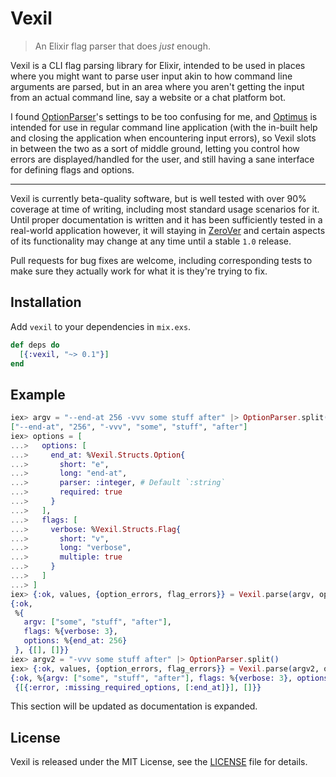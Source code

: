 # Vexil

> An Elixir flag parser that does _just_ enough.

Vexil is a CLI flag parsing library for Elixir, intended to be used in places
where you might want to parse user input akin to how command line arguments are
parsed, but in an area where you aren't getting the input from an actual command
line, say a website or a chat platform bot.

I found [OptionParser](https://hexdocs.pm/elixir/1.12/OptionParser.html)'s
settings to be too confusing for me, and
[Optimus](https://github.com/funbox/optimus) is intended for use in regular
command line application (with the in-built help and closing the application
when encountering input errors), so Vexil slots in between the two as a sort of
middle ground, letting you control how errors are displayed/handled for the
user, and still having a sane interface for defining flags and options.

---

Vexil is currently beta-quality software, but is well tested with over 90%
coverage at time of writing, including most standard usage scenarios for it.
Until proper documentation is written and it has been sufficiently tested in a
real-world application however, it will staying in [ZeroVer](https://0ver.org/)
and certain aspects of its functionality may change at any time until a stable
`1.0` release.

Pull requests for bug fixes are welcome, including corresponding tests to make
sure they actually work for what it is they're trying to fix.

## Installation

Add `vexil` to your dependencies in `mix.exs`.

```elixir
def deps do
  [{:vexil, "~> 0.1"}]
end
```

## Example

```elixir
iex> argv = "--end-at 256 -vvv some stuff after" |> OptionParser.split()
["--end-at", "256", "-vvv", "some", "stuff", "after"]
iex> options = [
...>   options: [
...>     end_at: %Vexil.Structs.Option{
...>       short: "e",
...>       long: "end-at",
...>       parser: :integer, # Default `:string`
...>       required: true
...>     }
...>   ],
...>   flags: [
...>     verbose: %Vexil.Structs.Flag{
...>       short: "v",
...>       long: "verbose",
...>       multiple: true
...>     }
...>   ]
...> ]
iex> {:ok, values, {option_errors, flag_errors}} = Vexil.parse(argv, options)
{:ok,
 %{
   argv: ["some", "stuff", "after"],
   flags: %{verbose: 3},
   options: %{end_at: 256}
 }, {[], []}}
iex> argv2 = "-vvv some stuff after" |> OptionParser.split()
iex> {:ok, values, {option_errors, flag_errors}} = Vexil.parse(argv2, options)
{:ok, %{argv: ["some", "stuff", "after"], flags: %{verbose: 3}, options: %{}},
 {[{:error, :missing_required_options, [:end_at]}], []}}
```

This section will be updated as documentation is expanded.

## License

Vexil is released under the MIT License, see the [LICENSE](./LICENSE) file for
details.
